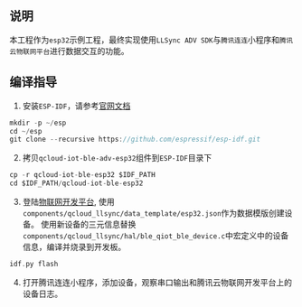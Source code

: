 ## 说明
本工程作为`esp32`示例工程，最终实现使用`LLSync ADV SDK`与`腾讯连连`小程序和`腾讯云物联网平台`进行数据交互的功能。

## 编译指导
1. 安装`ESP-IDF`，请参考[官网文档](https://docs.espressif.com/projects/esp-idf/en/latest/esp32/get-started/index.html#step-2-get-esp-idf)
```c
mkdir -p ~/esp
cd ~/esp
git clone --recursive https://github.com/espressif/esp-idf.git
```

2. 拷贝`qcloud-iot-ble-adv-esp32`组件到`ESP-IDF`目录下

```c
cp -r qcloud-iot-ble-esp32 $IDF_PATH
cd $IDF_PATH/qcloud-iot-ble-esp32
```
3. 登陆[物联网开发平台](https://cloud.tencent.com/product/iotexplorer), 使用`components/qcloud_llsync/data_template/esp32.json`作为数据模版创建设备。
   使用新设备的三元信息替换`components/qcloud_llsync/hal/ble_qiot_ble_device.c`中宏定义中的设备信息，编译并烧录到开发板。

```c
idf.py flash
```
4. 打开腾讯连连小程序，添加设备，观察串口输出和腾讯云物联网开发平台上的设备日志。